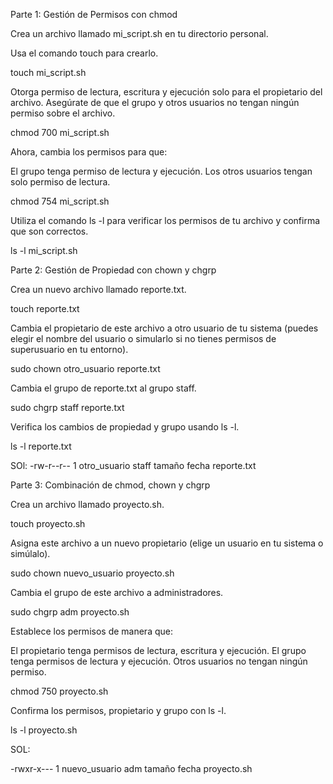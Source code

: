 Parte 1: Gestión de Permisos con chmod

Crea un archivo llamado mi_script.sh en tu directorio personal.

Usa el comando touch para crearlo.

touch mi_script.sh

Otorga permiso de lectura, escritura y ejecución solo para el propietario del archivo. Asegúrate de que el grupo y otros usuarios no tengan ningún permiso sobre el archivo.

chmod 700 mi_script.sh


Ahora, cambia los permisos para que:

El grupo tenga permiso de lectura y ejecución.
Los otros usuarios tengan solo permiso de lectura.

chmod 754 mi_script.sh


Utiliza el comando ls -l para verificar los permisos de tu archivo y confirma que son correctos.

ls -l mi_script.sh


Parte 2: Gestión de Propiedad con chown y chgrp

Crea un nuevo archivo llamado reporte.txt.

touch reporte.txt

Cambia el propietario de este archivo a otro usuario de tu sistema (puedes elegir el nombre del usuario o simularlo si no tienes permisos de superusuario en tu entorno).

sudo chown otro_usuario reporte.txt


Cambia el grupo de reporte.txt al grupo staff.

sudo chgrp staff reporte.txt


Verifica los cambios de propiedad y grupo usando ls -l.

ls -l reporte.txt

SOl:
-rw-r--r-- 1 otro_usuario staff tamaño fecha reporte.txt


Parte 3: Combinación de chmod, chown y chgrp

Crea un archivo llamado proyecto.sh.

touch proyecto.sh


Asigna este archivo a un nuevo propietario (elige un usuario en tu sistema o simúlalo).

sudo chown nuevo_usuario proyecto.sh


Cambia el grupo de este archivo a administradores.

sudo chgrp adm proyecto.sh

Establece los permisos de manera que:

El propietario tenga permisos de lectura, escritura y ejecución.
El grupo tenga permisos de lectura y ejecución.
Otros usuarios no tengan ningún permiso.

chmod 750 proyecto.sh

Confirma los permisos, propietario y grupo con ls -l.

ls -l proyecto.sh

SOL:

-rwxr-x--- 1 nuevo_usuario adm tamaño fecha proyecto.sh

